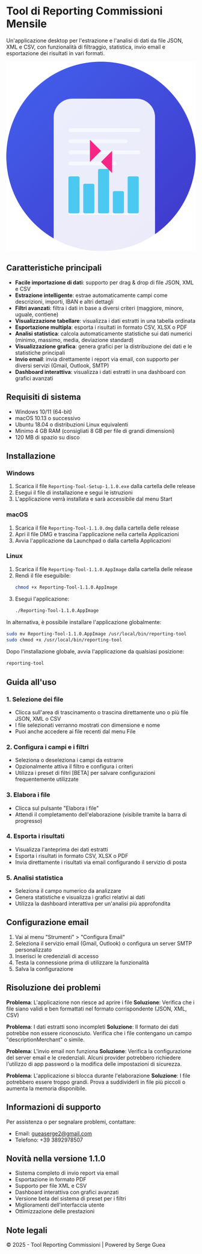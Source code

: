 # Tool di Reporting Commissioni Mensile

Un'applicazione desktop per l'estrazione e l'analisi di dati da file JSON, XML e CSV, con funzionalità di filtraggio, statistica, invio email e esportazione dei risultati in vari formati.

![Screenshot dell'applicazione](screenshot.png)

## Caratteristiche principali

- **Facile importazione di dati**: supporto per drag & drop di file JSON, XML e CSV
- **Estrazione intelligente**: estrae automaticamente campi come descrizioni, importi, IBAN e altri dettagli
- **Filtri avanzati**: filtra i dati in base a diversi criteri (maggiore, minore, uguale, contiene)
- **Visualizzazione tabellare**: visualizza i dati estratti in una tabella ordinata
- **Esportazione multipla**: esporta i risultati in formato CSV, XLSX o PDF
- **Analisi statistica**: calcola automaticamente statistiche sui dati numerici (minimo, massimo, media, deviazione standard)
- **Visualizzazione grafica**: genera grafici per la distribuzione dei dati e le statistiche principali
- **Invio email**: invia direttamente i report via email, con supporto per diversi servizi (Gmail, Outlook, SMTP)
- **Dashboard interattiva**: visualizza i dati estratti in una dashboard con grafici avanzati

## Requisiti di sistema

- Windows 10/11 (64-bit)
- macOS 10.13 o successivo
- Ubuntu 18.04 o distribuzioni Linux equivalenti
- Minimo 4 GB RAM (consigliati 8 GB per file di grandi dimensioni)
- 120 MB di spazio su disco

## Installazione

### Windows
1. Scarica il file `Reporting-Tool-Setup-1.1.0.exe` dalla cartella delle release
2. Esegui il file di installazione e segui le istruzioni
3. L'applicazione verrà installata e sarà accessibile dal menu Start

### macOS
1. Scarica il file `Reporting-Tool-1.1.0.dmg` dalla cartella delle release
2. Apri il file DMG e trascina l'applicazione nella cartella Applicazioni
3. Avvia l'applicazione da Launchpad o dalla cartella Applicazioni

### Linux
1. Scarica il file `Reporting-Tool-1.1.0.AppImage` dalla cartella delle release
2. Rendi il file eseguibile: 
   ```bash
   chmod +x Reporting-Tool-1.1.0.AppImage
   ```
3. Esegui l'applicazione: 
   ```bash
   ./Reporting-Tool-1.1.0.AppImage
   ```

In alternativa, è possibile installare l'applicazione globalmente:
   ```bash
   sudo mv Reporting-Tool-1.1.0.AppImage /usr/local/bin/reporting-tool
   sudo chmod +x /usr/local/bin/reporting-tool
   ```

Dopo l'installazione globale, avvia l'applicazione da qualsiasi posizione:
   ```bash
   reporting-tool
   ```

## Guida all'uso

### 1. Selezione dei file
- Clicca sull'area di trascinamento o trascina direttamente uno o più file JSON, XML o CSV
- I file selezionati verranno mostrati con dimensione e nome
- Puoi anche accedere ai file recenti dal menu File

### 2. Configura i campi e i filtri
- Seleziona o deseleziona i campi da estrarre
- Opzionalmente attiva il filtro e configura i criteri
- Utilizza i preset di filtri [BETA] per salvare configurazioni frequentemente utilizzate

### 3. Elabora i file
- Clicca sul pulsante "Elabora i file"
- Attendi il completamento dell'elaborazione (visibile tramite la barra di progresso)

### 4. Esporta i risultati
- Visualizza l'anteprima dei dati estratti
- Esporta i risultati in formato CSV, XLSX o PDF
- Invia direttamente i risultati via email configurando il servizio di posta

### 5. Analisi statistica
- Seleziona il campo numerico da analizzare
- Genera statistiche e visualizza i grafici relativi ai dati
- Utilizza la dashboard interattiva per un'analisi più approfondita

## Configurazione email

1. Vai al menu "Strumenti" > "Configura Email"
2. Seleziona il servizio email (Gmail, Outlook) o configura un server SMTP personalizzato
3. Inserisci le credenziali di accesso
4. Testa la connessione prima di utilizzare la funzionalità
5. Salva la configurazione

## Risoluzione dei problemi

**Problema**: L'applicazione non riesce ad aprire i file
**Soluzione**: Verifica che i file siano validi e ben formattati nel formato corrispondente (JSON, XML, CSV)

**Problema**: I dati estratti sono incompleti
**Soluzione**: Il formato dei dati potrebbe non essere riconosciuto. Verifica che i file contengano un campo "descriptionMerchant" o simile.

**Problema**: L'invio email non funziona
**Soluzione**: Verifica la configurazione del server email e le credenziali. Alcuni provider potrebbero richiedere l'utilizzo di app password o la modifica delle impostazioni di sicurezza.

**Problema**: L'applicazione si blocca durante l'elaborazione
**Soluzione**: I file potrebbero essere troppo grandi. Prova a suddividerli in file più piccoli o aumenta la memoria disponibile.

## Informazioni di supporto

Per assistenza o per segnalare problemi, contattare:
- Email: gueaserge2@gmail.com
- Telefono: +39 3892978507

## Novità nella versione 1.1.0

- Sistema completo di invio report via email
- Esportazione in formato PDF
- Supporto per file XML e CSV
- Dashboard interattiva con grafici avanzati
- Versione beta del sistema di preset per i filtri
- Miglioramenti dell'interfaccia utente
- Ottimizzazione delle prestazioni

## Note legali

© 2025 - Tool Reporting Commissioni | Powered by Serge Guea
